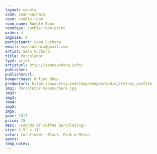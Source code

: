 ```yaml
---
layout: county 
code: sean-suchara
room: rumble-room
room_name: Rumble Room
roomtype: rumble-room-print
order: 4
imgsize: m
participant: Sean Suchara
email: seansuchara@gmail.com
artist: Sean Suchara
title: Percolator
type: print
artisturl: http://seansuchara.info/
publisher: 
publisherurl: 
howpurchase: Online Shop
producturl: https://www.etsy.com/shop/keeponreading?ref=ss_profile
img1: Percolator-SeanSuchara.jpg
img2: 
img3: 
img4: 
img5: 
img6: 
year: 2017
price: 15
desc: ~sounds of coffee percolating~
size: 8.5" x 11"
color: Cornflower, Black, Pink & Melon
specs: 
temp_notes: 
---
```


